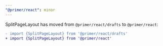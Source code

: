```yaml
---
"@primer/react": minor
---
```


SplitPageLayout has moved from `@primer/react/drafts` to `@primer/react`:

```diff
- import {SplitPageLayout} from '@primer/react/drafts'
+ import {SplitPageLayout} from '@primer/react'
```
